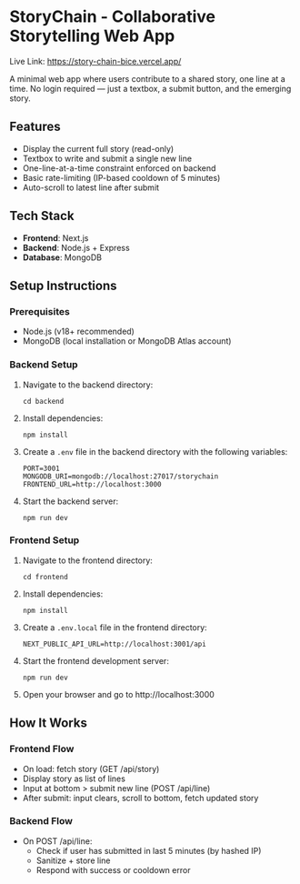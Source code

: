 # StoryChain - Collaborative Storytelling Web App


Live Link: https://story-chain-bice.vercel.app/

A minimal web app where users contribute to a shared story, one line at a time. No login required — just a textbox, a submit button, and the emerging story.

## Features

- Display the current full story (read-only)
- Textbox to write and submit a single new line
- One-line-at-a-time constraint enforced on backend
- Basic rate-limiting (IP-based cooldown of 5 minutes)
- Auto-scroll to latest line after submit

## Tech Stack

- **Frontend**: Next.js
- **Backend**: Node.js + Express
- **Database**: MongoDB

## Setup Instructions

### Prerequisites

- Node.js (v18+ recommended)
- MongoDB (local installation or MongoDB Atlas account)

### Backend Setup

1. Navigate to the backend directory:
   ```
   cd backend
   ```

2. Install dependencies:
   ```
   npm install
   ```

3. Create a `.env` file in the backend directory with the following variables:
   ```
   PORT=3001
   MONGODB_URI=mongodb://localhost:27017/storychain
   FRONTEND_URL=http://localhost:3000
   ```

4. Start the backend server:
   ```
   npm run dev
   ```

### Frontend Setup

1. Navigate to the frontend directory:
   ```
   cd frontend
   ```

2. Install dependencies:
   ```
   npm install
   ```

3. Create a `.env.local` file in the frontend directory:
   ```
   NEXT_PUBLIC_API_URL=http://localhost:3001/api
   ```

4. Start the frontend development server:
   ```
   npm run dev
   ```

5. Open your browser and go to http://localhost:3000

## How It Works

### Frontend Flow
- On load: fetch story (GET /api/story)
- Display story as list of lines
- Input at bottom > submit new line (POST /api/line)
- After submit: input clears, scroll to bottom, fetch updated story

### Backend Flow
- On POST /api/line:
  - Check if user has submitted in last 5 minutes (by hashed IP)
  - Sanitize + store line
  - Respond with success or cooldown error 